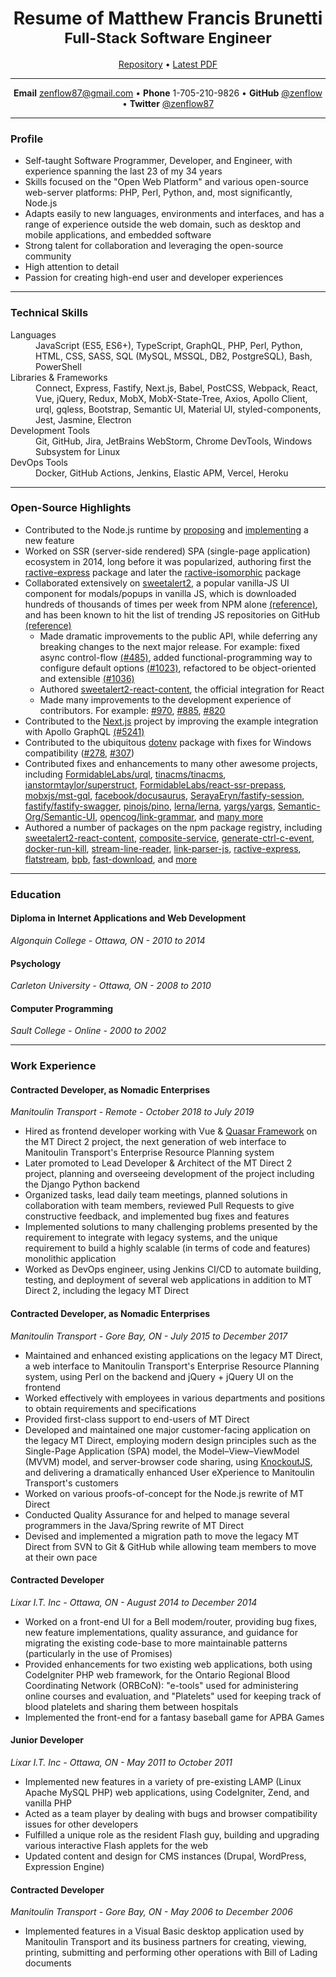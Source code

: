 <h1 align="center">
  Resume of Matthew Francis Brunetti
  <br/>
  <small>Full-Stack Software Engineer</small>
</h1>

<div align="center" class="bigger">
  <a href="https://github.com/zenflow/resume#readme">Repository</a>
  •
  <a href="https://github.com/zenflow/resume/releases/latest/download/Resume.of.Matthew.Francis.Brunetti.pdf">Latest PDF</a>
</div>

---

<div align="center" class="bigger">
  <strong>Email</strong>
  <a href="mailto:zenflow87@gmail.com">zenflow87@gmail.com</a>
  •
  <strong>Phone</strong>
  1-705-210-9826
  •
  <strong>GitHub</strong>
  <a href="https://github.com/zenflow">@zenflow</a>
  •
  <strong>Twitter</strong>
  <a href="https://twitter.com/zenflow87">@zenflow87</a>
</div>

---

### Profile

- Self-taught Software Programmer, Developer, and Engineer, with experience spanning the last 23 of my 34 years
- Skills focused on the "Open Web Platform" and various open-source web-server platforms: PHP, Perl, Python, and, most significantly, Node.js
- Adapts easily to new languages, environments and interfaces, and has a range of experience outside the web domain, such as desktop and mobile applications, and embedded software
- Strong talent for collaboration and leveraging the open-source community
- High attention to detail
- Passion for creating high-end user and developer experiences

---

### Technical Skills

<dl>
  <dt>Languages</dt>
  <dd>JavaScript (ES5, ES6+), TypeScript, GraphQL, PHP, Perl, Python, HTML, CSS, SASS, SQL (MySQL, MSSQL, DB2, PostgreSQL), Bash, PowerShell</dd>
  <dt>Libraries & Frameworks</dt>
  <dd>Connect, Express, Fastify, Next.js, Babel, PostCSS, Webpack, React, Vue, jQuery, Redux, MobX, MobX-State-Tree, Axios, Apollo Client, urql, gqless, Bootstrap, Semantic UI, Material UI, styled-components, Jest, Jasmine, Electron</dd>
  <dt>Development Tools</dt>
  <dd>Git, GitHub, Jira, JetBrains WebStorm, Chrome DevTools, Windows Subsystem for Linux</dd>
  <dt>DevOps Tools</dt>
  <dd>Docker, GitHub Actions, Jenkins, Elastic APM, Vercel, Heroku</dd>
</dl>

---

### Open-Source Highlights

- Contributed to the Node.js runtime by [proposing](https://github.com/nodejs/node/issues/35288) and [implementing](https://github.com/nodejs/node/pull/35369) a new feature
- Worked on SSR (server-side rendered) SPA (single-page application) ecosystem in 2014, long before it was popularized, authoring first the [ractive-express](https://github.com/zenflow/ractive-express#readme) package and later the [ractive-isomorphic](https://github.com/zenflow/ractive-isomorphic#readme) package  
- Collaborated extensively on [sweetalert2](https://github.com/sweetalert2/sweetalert2), a popular vanilla-JS UI component for modals/popups in vanilla JS, which is downloaded hundreds of thousands of times per week from NPM alone [(reference)](https://www.npmjs.com/package/sweetalert2), and has been known to hit the list of trending JS repositories on GitHub [(reference)](https://github.com/sweetalert2/sweetalert2/issues?q=is%3Aissue+trending)
  - Made dramatic improvements to the public API, while deferring any breaking changes to the next major release. For example:
    fixed async control-flow [(#485)](https://github.com/sweetalert2/sweetalert2/issues/485),
    added functional-programming way to configure default options [(#1023)](https://github.com/sweetalert2/sweetalert2/pull/1023),
    refactored to be object-oriented and extensible [(#1036)](https://github.com/sweetalert2/sweetalert2/pull/1036)
  - Authored [sweetalert2-react-content](https://github.com/sweetalert2/sweetalert2-react-content), the official integration for React
  - Made many improvements to the development experience of contributors. For example: [#970](https://github.com/sweetalert2/sweetalert2/issues/970), [#885](https://github.com/sweetalert2/sweetalert2/pull/885), [#820](https://github.com/sweetalert2/sweetalert2/issues/820)
- Contributed to the [Next.js](https://github.com/zeit/next.js) project by improving the example integration with Apollo GraphQL [(#5241)](https://github.com/zeit/next.js/pull/5241)
- Contributed to the ubiquitous [dotenv](https://www.npmjs.com/package/dotenv) package with fixes for Windows compatibility ([#278](https://github.com/motdotla/dotenv/pull/278), [#307](https://github.com/motdotla/dotenv/pull/307))
- Contributed fixes and enhancements to many other awesome projects, including
  [FormidableLabs/urql](https://github.com/FormidableLabs/urql/pulls?q=is%3Apr+author%3Azenflow+is%3Amerged),
  [tinacms/tinacms](https://github.com/tinacms/tinacms/pulls?q=is%3Apr+author%3Azenflow+is%3Amerged),
  [ianstormtaylor/superstruct](https://github.com/ianstormtaylor/superstruct/pulls?q=is%3Apr+author%3Azenflow+is%3Amerged),
  [FormidableLabs/react-ssr-prepass](https://github.com/FormidableLabs/react-ssr-prepass/pulls?q=is%3Apr+author%3Azenflow+is%3Amerged),
  [mobxjs/mst-gql](https://github.com/mobxjs/mst-gql/pulls?q=is%3Apr+author%3Azenflow+is%3Amerged),
  [facebook/docusaurus](https://github.com/facebook/docusaurus/pulls?q=is%3Apr+author%3Azenflow+is%3Amerged),
  [SerayaEryn/fastify-session](https://github.com/SerayaEryn/fastify-session/pulls?q=is%3Apr+author%3Azenflow+is%3Amerged),
  [fastify/fastify-swagger](https://github.com/fastify/fastify-swagger/pulls?q=is%3Apr+author%3Azenflow+is%3Amerged),
  [pinojs/pino](https://github.com/pinojs/pino/pulls?q=is%3Apr+author%3Azenflow+is%3Amerged),
  [lerna/lerna](https://github.com/lerna/lerna/pulls?q=is%3Apr+author%3Azenflow+is%3Amerged),
  [yargs/yargs](https://github.com/yargs/yargs/pulls?q=is%3Apr+author%3Azenflow+is%3Amerged),
  [Semantic-Org/Semantic-UI](https://github.com/Semantic-Org/Semantic-UI/pulls?q=is%3Apr+author%3Azenflow+is%3Amerged),
  [opencog/link-grammar](https://github.com/opencog/link-grammar/commits?author=zenflow),
  and [many more](https://github.com/pulls?q=is%3Apr+author%3Azenflow+is%3Amerged)
- Authored a number of packages on the npm package registry, including
  [sweetalert2-react-content](https://www.npmjs.com/package/sweetalert2-react-content),
  [composite-service](https://www.npmjs.com/package/composite-service),
  [generate-ctrl-c-event](https://www.npmjs.com/package/generate-ctrl-c-event),
  [docker-run-kill](https://www.npmjs.com/package/docker-run-kill),
  [stream-line-reader](https://www.npmjs.com/package/stream-line-reader),
  [link-parser-js](https://www.npmjs.com/package/link-parser-js),
  [ractive-express](https://www.npmjs.com/package/ractive-express),
  [flatstream](https://www.npmjs.com/package/flatstream),
  [bpb](https://www.npmjs.com/package/bpb),
  [fast-download](https://www.npmjs.com/package/fast-download),
  and [more](https://www.npmjs.com/~zen_flow)

---

### Education

#### Diploma in Internet Applications and Web Development
*Algonquin College - Ottawa, ON - 2010 to 2014*

#### Psychology
*Carleton University - Ottawa, ON - 2008 to 2010*

#### Computer Programming
*Sault College - Online - 2000 to 2002*

---

### Work Experience

#### Contracted Developer, as Nomadic Enterprises
*Manitoulin Transport - Remote - October 2018 to July 2019*

- Hired as frontend developer working with Vue & [Quasar Framework](https://quasar.dev/) on the MT Direct 2 project,
  the next generation of web interface to Manitoulin Transport's Enterprise Resource Planning system
- Later promoted to Lead Developer & Architect of the MT Direct 2 project,
  planning and overseeing development of the project including the Django Python backend
- Organized tasks, lead daily team meetings, planned solutions in collaboration with team members, reviewed Pull Requests to give constructive feedback, and implemented bug fixes and features 
- Implemented solutions to many challenging problems presented by the requirement to integrate with legacy systems, and the unique requirement to build a highly scalable (in terms of code and features) monolithic application
- Worked as DevOps engineer, using Jenkins CI/CD to automate building, testing, and deployment of several web applications in addition to MT Direct 2, including the legacy MT Direct

#### Contracted Developer, as Nomadic Enterprises
*Manitoulin Transport - Gore Bay, ON - July 2015 to December 2017*

- Maintained and enhanced existing applications on the legacy MT Direct,
  a web interface to Manitoulin Transport's Enterprise Resource Planning system,
  using Perl on the backend and jQuery + jQuery UI on the frontend
- Worked effectively with employees in various departments and positions to obtain requirements and specifications
- Provided first-class support to end-users of MT Direct
- Developed and maintained one major customer-facing application on the legacy MT Direct, employing modern design principles such as the Single-Page Application (SPA) model, the Model–View–ViewModel (MVVM) model, and server-browser code sharing, using [KnockoutJS](https://knockoutjs.com/), and delivering a dramatically enhanced User eXperience to Manitoulin Transport's customers
- Worked on various proofs-of-concept for the Node.js rewrite of MT Direct
- Conducted Quality Assurance for and helped to manage several programmers in the Java/Spring rewrite of MT Direct
- Devised and implemented a migration path to move the legacy MT Direct from SVN to Git & GitHub while allowing team members to move at their own pace

#### Contracted Developer
*Lixar I.T. Inc - Ottawa, ON - August 2014 to December 2014*

- Worked on a front-end UI for a Bell modem/router, providing bug fixes, new feature implementations, quality assurance,
  and guidance for migrating the existing code-base to more maintainable patterns (particularly in the use of Promises)
- Provided enhancements for two existing web applications, both using CodeIgniter PHP web framework,
  for the Ontario Regional Blood Coordinating Network (ORBCoN):
  "e-tools" used for administering online courses and evaluation,
  and "Platelets" used for keeping track of blood platelets and sharing them between hospitals
- Implemented the front-end for a fantasy baseball game for APBA Games

#### Junior Developer
*Lixar I.T. Inc - Ottawa, ON - May 2011 to October 2011*

- Implemented new features in a variety of pre-existing LAMP (Linux Apache MySQL PHP) web applications, using CodeIgniter, Zend, and vanilla PHP
- Acted as a team player by dealing with bugs and browser compatibility issues for other developers
- Fulfilled a unique role as the resident Flash guy, building and upgrading various interactive Flash applets for the web
- Updated content and design for CMS instances (Drupal, WordPress, Expression Engine)

#### Contracted Developer
*Manitoulin Transport - Gore Bay, ON - May 2006 to December 2006*
- Implemented features in a Visual Basic desktop application used by Manitoulin Transport and its business partners for creating, viewing, printing, submitting and performing other operations with Bill of Lading documents

